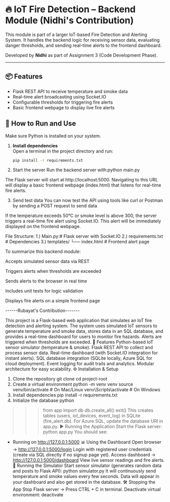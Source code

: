 # 🔥 IoT Fire Detection – Backend Module (Nidhi's Contribution)

This module is part of a larger IoT-based Fire Detection and Alerting System. It handles the backend logic for receiving sensor data, evaluating danger thresholds, and sending real-time alerts to the frontend dashboard.

Developed by **Nidhi** as part of Assignment 3 (Code Development Phase).

---

## 📦 Features

- Flask REST API to receive temperature and smoke data  
- Real-time alert broadcasting using Socket.IO  
- Configurable thresholds for triggering fire alerts  
- Basic frontend webpage to display live fire alerts  
## 🚀 How to Run and Use

Make sure Python is installed on your system.

1. **Install dependencies**  
   Open a terminal in the project directory and run:
   ```bash
   pip install -r requirements.txt
   
2. Start the server
   Run the backend server with:python main.py

The Flask server will start at http://localhost:5000.
Navigating to this URL will display a basic frontend webpage (index.html) that listens for real-time fire alerts.

3. Send test data
   You can now test the API using tools like curl or Postman by sending a POST request to send data

If the temperature exceeds 50°C or smoke level is above 300, the server triggers a real-time fire alert using Socket.IO. This alert will be immediately displayed on the frontend webpage.

File Structure: 
1.) Main.py:# Flask server with Socket.IO
2.) requirements.txt     # Dependencies
3.) templates/
    └── index.html       # Frontend alert page
	
To summarize this backend module:

Accepts simulated sensor data via REST

Triggers alerts when thresholds are exceeded

Sends alerts to the browser in real time

Includes unit tests for logic validation

Displays fire alerts on a simple frontend page

------Rubayat's Contribution-------

This project is a Flask-based web application that simulates an IoT fire detection and alerting system. The system uses simulated IoT sensors to generate temperature and smoke data, stores data in an SQL database, and provides a real-time dashboard for users to monitor fire hazards. Alerts are triggered when thresholds are exceeded.
🚀 Features
Python-based IoT sensor simulator (temperature & smoke).
Flask REST API to collect and process sensor data.
Real-time dashboard (with Socket.IO integration for instant alerts).
SQL database integration (SQLite locally, Azure SQL for cloud deployment).
Event logging for audit trails and analytics.
Modular architecture for easy scalability.
⚙️ Installation & Setup
1. Clone the repository
git clone <repo-url>
cd project-root
2. Create a virtual environment
python -m venv venv
source venv/bin/activate   # On Mac/Linux
venv\Scripts\activate      # On Windows
3. Install dependencies
pip install -r requirements.txt
4. Initialize the database
python
>>> from app import db
>>> db.create_all()
>>> exit()
This creates tables (users, iot_devices, event_log) in SQLite (fire_alert.db).
For Azure SQL, update the database URI in app.py.
▶️ Running the Application
Start the Flask server:
python app.py
You should see:
 * Running on http://127.0.0.1:5000
📊 Using the Dashboard
Open browser → http://127.0.0.1:5000/login
Login with registered user credentials (create via SQL directly if no signup page yet).
Access dashboard → http://127.0.0.1:5000/dashboard
View live sensor readings and fire alerts.
🔬 Running the Simulator
Start sensor simulator (generates random data and posts to Flask API):
python simulator.py
It will continuously send temperature and smoke values every few seconds.
Data will appear in your dashboard and also get stored in the database.
🛠️ Stopping the App
Stop Flask server → Press CTRL + C in terminal.
Deactivate virtual environment:
deactivate